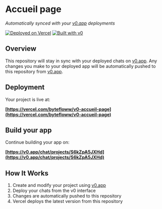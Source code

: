 # Accueil page

*Automatically synced with your [v0.app](https://v0.app) deployments*

[![Deployed on Vercel](https://img.shields.io/badge/Deployed%20on-Vercel-black?style=for-the-badge&logo=vercel)](https://vercel.com/bytefloww/v0-accueil-page)
[![Built with v0](https://img.shields.io/badge/Built%20with-v0.app-black?style=for-the-badge)](https://v0.app/chat/projects/S6kZpA5JXHd)

## Overview

This repository will stay in sync with your deployed chats on [v0.app](https://v0.app).
Any changes you make to your deployed app will be automatically pushed to this repository from [v0.app](https://v0.app).

## Deployment

Your project is live at:

**[https://vercel.com/bytefloww/v0-accueil-page](https://vercel.com/bytefloww/v0-accueil-page)**

## Build your app

Continue building your app on:

**[https://v0.app/chat/projects/S6kZpA5JXHd](https://v0.app/chat/projects/S6kZpA5JXHd)**

## How It Works

1. Create and modify your project using [v0.app](https://v0.app)
2. Deploy your chats from the v0 interface
3. Changes are automatically pushed to this repository
4. Vercel deploys the latest version from this repository